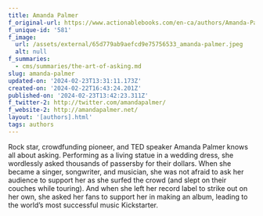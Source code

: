 ```yaml
---
title: Amanda Palmer
f_original-url: https://www.actionablebooks.com/en-ca/authors/Amanda-Palmer/
f_unique-id: '581'
f_image:
  url: /assets/external/65d779ab9aefcd9e75756533_amanda-palmer.jpeg
  alt: null
f_summaries:
  - cms/summaries/the-art-of-asking.md
slug: amanda-palmer
updated-on: '2024-02-23T13:31:11.173Z'
created-on: '2024-02-22T16:43:24.201Z'
published-on: '2024-02-23T13:42:23.311Z'
f_twitter-2: http://twitter.com/amandapalmer/
f_website-2: http://amandapalmer.net/
layout: '[authors].html'
tags: authors
---
```


Rock star, crowdfunding pioneer, and TED speaker Amanda Palmer knows all about asking. Performing as a living statue in a wedding dress, she wordlessly asked thousands of passersby for their dollars. When she became a singer, songwriter, and musician, she was not afraid to ask her audience to support her as she surfed the crowd (and slept on their couches while touring). And when she left her record label to strike out on her own, she asked her fans to support her in making an album, leading to the world’s most successful music Kickstarter.

